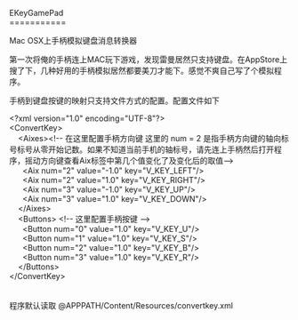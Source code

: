 <p>EKeyGamePad<br/>
===========<br/></p>
  
<p>Mac OSX上手柄模拟键盘消息转换器</p>

<p>第一次将俺的手柄连上MAC玩下游戏，发现雷曼居然只支持键盘。在AppStore上搜了下，几种好用的手柄模拟居然都要美刀才能下。感觉不爽自己写了个模拟程序。</p>
  
<p>手柄到键盘按键的映射只支持文件方式的配置。配置文件如下</p>

&lt;?xml version="1.0" encoding="UTF-8"?&gt;<br/>
&lt;ConvertKey&gt;<br/>
&nbsp;&nbsp;&nbsp;&nbsp;&lt;Aixes&gt;&lt;!-- 在这里配置手柄方向键 这里的 num = 2 是指手柄方向键的轴向标号标号从零开始记数。如果不知道当前手机的轴标号，请先连上手柄然后打开程序，摇动方向键查看Aix标签中第几个值变化了及变化后的取值--&gt;<br/>
&nbsp;&nbsp;&nbsp;&nbsp;&nbsp;&nbsp;&lt;Aix num="2" value="-1.0" key="V_KEY_LEFT"/&gt;<br/>
&nbsp;&nbsp;&nbsp;&nbsp;&nbsp;&nbsp;&lt;Aix num="2" value="1.0" key="V_KEY_RIGHT"/&gt;<br/>
&nbsp;&nbsp;&nbsp;&nbsp;&nbsp;&nbsp;&lt;Aix num="3" value="-1.0" key="V_KEY_UP"/&gt;<br/>
&nbsp;&nbsp;&nbsp;&nbsp;&nbsp;&nbsp;&lt;Aix num="3" value="1.0" key="V_KEY_DOWN"/&gt;<br/>
&nbsp;&nbsp;&nbsp;&nbsp;&lt;/Aixes&gt;<br/>
&nbsp;&nbsp;&nbsp;&nbsp;&lt;Buttons&gt; &lt;!-- 这里配置手柄按键 --&gt;<br/>
&nbsp;&nbsp;&nbsp;&nbsp;&nbsp;&nbsp;&lt;Button num="0" value="1.0" key="V_KEY_U"/&gt;<br/>
&nbsp;&nbsp;&nbsp;&nbsp;&nbsp;&nbsp;&lt;Button num="1" value="1.0" key="V_KEY_S"/&gt;<br/>
&nbsp;&nbsp;&nbsp;&nbsp;&nbsp;&nbsp;&lt;Button num="2" value="1.0" key="V_KEY_B"/&gt;<br/>
&nbsp;&nbsp;&nbsp;&nbsp;&nbsp;&nbsp;&lt;Button num="3" value="1.0" key="V_KEY_R"/&gt;<br/>
&nbsp;&nbsp;&nbsp;&nbsp;&lt;/Buttons&gt;<br/>
&lt;/ConvertKey&gt;<br/>
<br/>  
程序默认读取 @APPPATH/Content/Resources/convertkey.xml<br/>